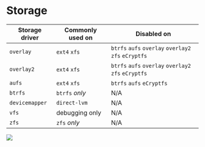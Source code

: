 
# Storage

Storage driver | Commonly used on | Disabled on                                         
-------------- | ---------------- | ----------------------------------------------------
`overlay`      | `ext4` `xfs`     | `btrfs` `aufs` `overlay` `overlay2` `zfs` `eCryptfs`
`overlay2`     | `ext4` `xfs`     | `btrfs` `aufs` `overlay` `overlay2` `zfs` `eCryptfs`
`aufs`         | `ext4` `xfs`     | `btrfs` `aufs` `eCryptfs`                           
`btrfs`        | `btrfs` _only_   | N/A                                                 
`devicemapper` | `direct-lvm`     | N/A                                                 
`vfs`          | debugging only   | N/A                                                 
`zfs`          | `zfs` _only_     | N/A                                                 

![](https://docs.docker.com/engine/userguide/storagedriver/images/driver-pros-cons.png)
